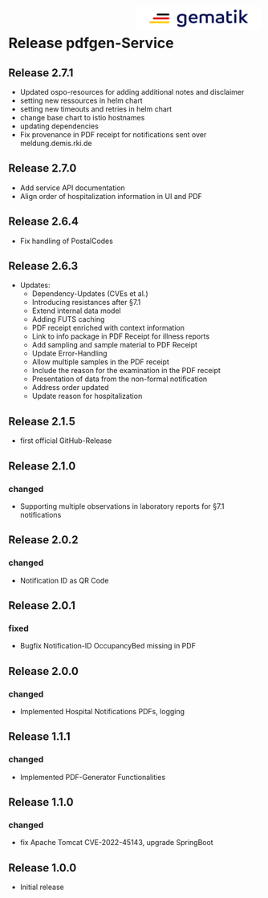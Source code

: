 <img align="right" alt="gematik" width="250" height="47" src="media/Gematik_Logo_Flag.png"/> <br/>    

# Release pdfgen-Service

## Release 2.7.1
- Updated ospo-resources for adding additional notes and disclaimer
- setting new ressources in helm chart
- setting new timeouts and retries in helm chart
- change base chart to istio hostnames
- updating dependencies
- Fix provenance in PDF receipt for notifications sent over meldung.demis.rki.de

## Release 2.7.0
- Add service API documentation
- Align order of hospitalization information in UI and PDF

## Release 2.6.4
- Fix handling of PostalCodes

## Release 2.6.3
- Updates:
  - Dependency-Updates (CVEs et al.)
  - Introducing resistances after §7.1 
  - Extend internal data model
  - Adding FUTS caching
  - PDF receipt enriched with context information
  - Link to info package in PDF Receipt for illness reports
  - Add sampling and sample material to PDF Receipt
  - Update Error-Handling
  - Allow multiple samples in the PDF receipt
  - Include the reason for the examination in the PDF receipt
  - Presentation of data from the non-formal notification
  - Address order updated
  - Update reason for hospitalization

## Release 2.1.5
- first official GitHub-Release

## Release 2.1.0
### changed
- Supporting multiple observations in laboratory reports for §7.1 notifications

## Release 2.0.2
### changed
- Notification ID as QR Code

## Release 2.0.1
### fixed
- Bugfix Notification-ID OccupancyBed missing in PDF

## Release 2.0.0
### changed
- Implemented Hospital Notifications PDFs, logging

## Release 1.1.1
### changed
- Implemented PDF-Generator Functionalities

## Release 1.1.0
### changed
- fix Apache Tomcat CVE-2022-45143, upgrade SpringBoot

## Release 1.0.0
- Initial release